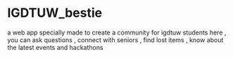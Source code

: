# IGDTUW_bestie
a web app specially made to create a community for igdtuw students
here , you can ask questions , connect with seniors , find lost items , know about the latest events and hackathons 
